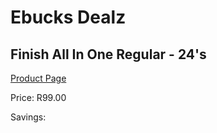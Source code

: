 
# Ebucks Dealz
## Finish All In One Regular - 24's
[Product Page](https://www.ebucks.com/web/shop/productSelected.do?prodId=600073480&catId=908586136)

Price: R99.00

Savings: 


	